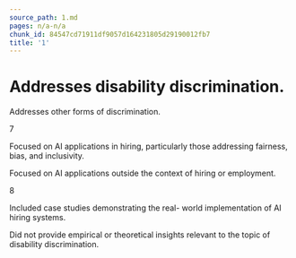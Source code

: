 ```yaml
---
source_path: 1.md
pages: n/a-n/a
chunk_id: 84547cd71911df9057d164231805d29190012fb7
title: '1'
---
```

# Addresses disability discrimination.

Addresses other forms of discrimination.

7

Focused on AI applications in hiring, particularly those addressing fairness, bias, and inclusivity.

Focused on AI applications outside the context of hiring or employment.

8

Included case studies demonstrating the real- world implementation of AI hiring systems.

Did not provide empirical or theoretical insights relevant to the topic of disability discrimination.
